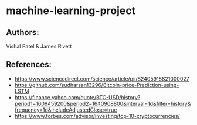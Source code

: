 # machine-learning-project
## Authors:
Vishal Patel & James Rivett

## References: 
- https://www.sciencedirect.com/science/article/pii/S2405918821000027
- https://github.com/sudharsan13296/Bitcoin-price-Prediction-using-LSTM
- https://finance.yahoo.com/quote/BTC-USD/history?period1=1609459200&period2=1640908800&interval=1d&filter=history&frequency=1d&includeAdjustedClose=true
- https://www.forbes.com/advisor/investing/top-10-cryptocurrencies/